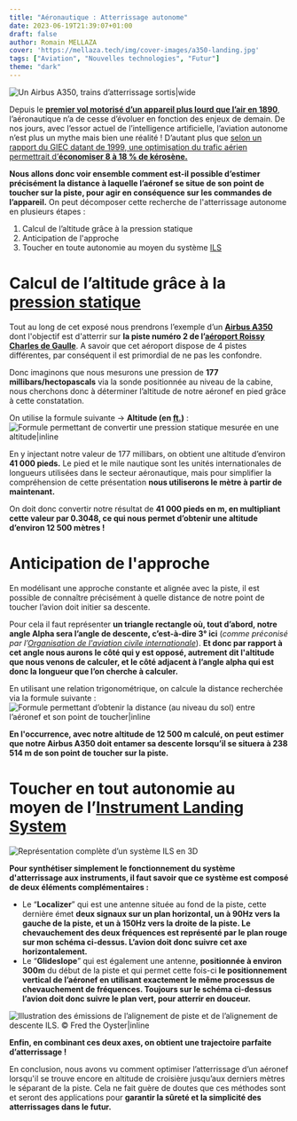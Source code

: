 ```yaml
---
title: "Aéronautique : Atterrissage autonome"
date: 2023-06-19T21:39:07+01:00
draft: false
author: Romain MELLAZA
cover: 'https://mellaza.tech/img/cover-images/a350-landing.jpg'
tags: ["Aviation", "Nouvelles technologies", "Futur"]
theme: "dark"
---
```


![Un Airbus A350, trains d’atterrissage sortis|wide](https://mellaza.tech/img/cover-images/a350-landing.jpg)

Depuis le [**premier vol motorisé d’un appareil plus lourd que l’air en 1890**](https://fr.wikipedia.org/wiki/%C3%89ole_(avion)), l’aéronautique n’a de cesse d’évoluer en fonction des enjeux de demain. De nos jours, avec l’essor actuel de l’intelligence artificielle, l’aviation autonome n’est plus un mythe mais bien une réalité ! D’autant plus que [selon un rapport du GIEC datant de 1999, une optimisation du trafic aérien permettrait d’**économiser 8 à 18 % de kérosène.**](https://fr.wikipedia.org/wiki/Gestion_du_trafic_a%C3%A9rien#Impact_environnemental)

**Nous allons donc voir ensemble comment est-il possible d’estimer précisément la distance à laquelle l’aéronef se situe de son point de toucher sur la piste, pour agir en conséquence sur les commandes de l’appareil.** On peut décomposer cette recherche de l'atterrissage autonome en plusieurs étapes :
1. Calcul de l’altitude grâce à la pression statique
2. Anticipation de l'approche
3. Toucher en toute autonomie au moyen du système [ILS](https://fr.wikipedia.org/wiki/Syst%C3%A8me_d%27atterrissage_aux_instruments)

# Calcul de l’altitude grâce à la [pression statique](https://fr.wikipedia.org/wiki/Pression_statique)
Tout au long de cet exposé nous prendrons l’exemple d’un [**Airbus A350**](https://fr.wikipedia.org/wiki/Airbus_A350_XWB) dont l'objectif est d'atterrir sur **la piste numéro 2 de l’[aéroport Roissy Charles de Gaulle](https://fr.wikipedia.org/wiki/A%C3%A9roport_de_Paris-Charles-de-Gaulle)**. A savoir que cet aéroport dispose de 4 pistes différentes, par conséquent il est primordial de ne pas les confondre.

Donc imaginons que nous mesurons une pression de **177 millibars/hectopascals** via la sonde positionnée au niveau de la cabine, nous cherchons donc à déterminer l’altitude de notre aéronef en pied grâce à cette constatation.

On utilise la formule suivante → **Altitude (en [ft.](https://fr.wikipedia.org/wiki/Pied_(unit%C3%A9)))** :
![Formule permettant de convertir une pression statique mesurée en une altitude|inline](https://mellaza.tech/img/autonomous-landing/static-pressure-equation.png)

En y injectant notre valeur de 177 millibars, on obtient une altitude d’environ **41 000 pieds.** Le pied et le mile nautique sont les unités internationales de longueurs utilisées dans le secteur aéronautique, mais pour simplifier la compréhension de cette présentation **nous utiliserons le mètre à partir de maintenant.**

On doit donc convertir notre résultat de **41 000 pieds en m, en multipliant cette valeur par 0.3048, ce qui nous permet d’obtenir une altitude d’environ 12 500 mètres !**

# Anticipation de l'approche
En modélisant une approche constante et alignée avec la piste, il est possible de connaître précisément à quelle distance de notre point de toucher l’avion doit initier sa descente.

Pour cela il faut représenter **un triangle rectangle où, tout d’abord, notre angle Alpha sera l’angle de descente, c’est-à-dire 3° ici** (*comme préconisé par l’[Organisation de l'aviation civile internationale](https://fr.wikipedia.org/wiki/Organisation_de_l%27aviation_civile_internationale)*). **Et donc par rapport à cet angle nous aurons le côté qui y est opposé, autrement dit l'altitude que nous venons de calculer, et le côté adjacent à l’angle alpha qui est donc la longueur que l’on cherche à calculer.**

En utilisant une relation trigonométrique, on calcule la distance recherchée via la formule suivante :
![Formule permettant d’obtenir la distance (au niveau du sol) entre l’aéronef et son point de toucher|inline](https://mellaza.tech/img/autonomous-landing/distance-GPS-altitude.png)

**En l'occurrence, avec notre altitude de 12 500 m calculé, on peut estimer que notre Airbus A350 doit entamer sa descente lorsqu’il se situera à 238 514 m de son point de toucher sur la piste.**

# Toucher en tout autonomie au moyen de l’[Instrument Landing System](https://fr.wikipedia.org/wiki/Syst%C3%A8me_d%27atterrissage_aux_instruments)
![Représentation complète d’un système ILS en 3D](https://mellaza.tech/img/autonomous-landing/ILS_schema.png)

**Pour synthétiser simplement le fonctionnement du système d'atterrissage aux instruments, il faut savoir que ce système est composé de deux éléments complémentaires :**
* Le “**Localizer**” qui est une antenne située au fond de la piste, cette dernière émet **deux signaux sur un plan horizontal, un à 90Hz vers la gauche de la piste, et un à 150Hz vers la droite de la piste. Le chevauchement des deux fréquences est représenté par le plan rouge sur mon schéma ci-dessus. L’avion doit donc suivre cet axe horizontalement.**
* Le “**Glideslope**” qui est également une antenne, **positionnée à environ 300m** du début de la piste et qui permet cette fois-ci **le positionnement vertical de l’aéronef en utilisant exactement le même processus de chevauchement de fréquences. Toujours sur le schéma ci-dessus l’avion doit donc suivre le plan vert, pour atterrir en douceur.**

![Illustration des émissions de l’alignement de piste et de l’alignement de descente ILS. © Fred the Oyster|inline](https://mellaza.tech/img/autonomous-landing/ILS_localizer_glideslope_illustration.png)

**Enfin, en combinant ces deux axes, on obtient une trajectoire parfaite d’atterrissage !**

En conclusion, nous avons vu comment optimiser l’atterrissage d’un aéronef lorsqu'il se trouve encore en altitude de croisière jusqu’aux derniers mètres le séparant de la piste. Cela ne fait guère de doutes que ces méthodes sont et seront des applications pour **garantir la sûreté et la simplicité des atterrissages dans le futur.**